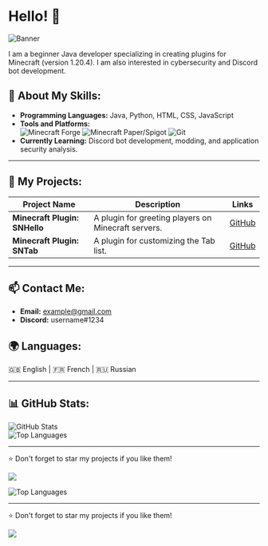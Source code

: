 # Hello! 👋

![Banner](https://via.placeholder.com/800x200?text=Welcome+to+Somikyy's+GitHub+Profile)

I am a beginner Java developer specializing in creating plugins for Minecraft (version 1.20.4). I am also interested in cybersecurity and Discord bot development.

## 🚀 About My Skills:
- **Programming Languages:** Java, Python, HTML, CSS, JavaScript  
- **Tools and Platforms:**  
  ![Minecraft Forge](https://img.shields.io/badge/Minecraft-Forge-brightgreen) ![Minecraft Paper/Spigot](https://img.shields.io/badge/Minecraft-Paper%2FSpigot-yellow) ![Git](https://img.shields.io/badge/VersionControl-Git-blue)  
- **Currently Learning:** Discord bot development, modding, and application security analysis.

---

## 🌟 My Projects:
| Project Name | Description | Links |
|--------------|-------------|-------|
| **Minecraft Plugin: SNHello** | A plugin for greeting players on Minecraft servers. | [GitHub](https://github.com/Somikyy-Network/SNHello) |
| **Minecraft Plugin: SNTab** | A plugin for customizing the Tab list. | [GitHub](https://github.com/Somikyy-Network/SNTab) |

---

## 📫 Contact Me:
- **Email:** example@gmail.com  
- **Discord:** username#1234  

## 🌍 Languages:
🇬🇧 English | 🇫🇷 French | 🇷🇺 Russian

---

## 📊 GitHub Stats:
![GitHub Stats](https://github-readme-stats.vercel.app/api?username=somikyy&show_icons=true&theme=radical)  
![Top Languages](https://github-readme-stats.vercel.app/api/top-langs/?username=somikyy&layout=compact&theme=radical)

---

⭐️ Don't forget to star my projects if you like them!

![](https://komarev.com/ghpvc/?username=somikyy&color=blue&style=flat)

![Top Languages](https://github-readme-stats.vercel.app/api/top-langs/?username=somikyy&layout=compact&theme=radical)

---

⭐️ Don't forget to star my projects if you like them!

![](https://komarev.com/ghpvc/?username=somikyy&color=blue&style=flat)
